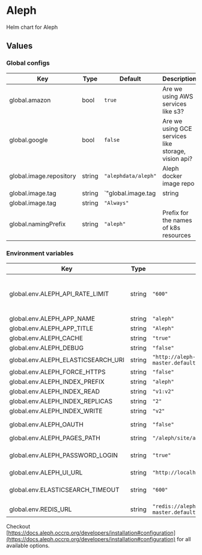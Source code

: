 # Aleph

Helm chart for Aleph

## Values

### Global configs

| Key | Type | Default | Description |
|-----|------|---------|-------------|
| global.amazon | bool | `true` | Are we using AWS services like s3? |
| global.google | bool | `false` | Are we using GCE services like storage, vision api? |
| global.image.repository | string | `"alephdata/aleph"` | Aleph docker image repo |
| global.image.tag | string | `"global.image.tag | string | `"4.0.0-rc59"`"` | Aleph docker image tag |
| global.image.tag | string | `"Always"` |  |
| global.namingPrefix | string | `"aleph"` | Prefix for the names of k8s resources |

### Environment variables

| Key | Type | Default | Description |
|-----|------|---------|-------------|
| global.env.ALEPH_API_RATE_LIMIT | string | `"600"` | API rate limiting (req/min for anonymous users) |
| global.env.ALEPH_APP_NAME | string | `"aleph"` | App name |
| global.env.ALEPH_APP_TITLE | string | `"Aleph"` | App title |
| global.env.ALEPH_CACHE | string | `"true"` |  |
| global.env.ALEPH_DEBUG | string | `"false"` |  |
| global.env.ALEPH_ELASTICSEARCH_URI | string | `"http://aleph-index-master.default.svc.cluster.local:9200"` |  |
| global.env.ALEPH_FORCE_HTTPS | string | `"false"` |  |
| global.env.ALEPH_INDEX_PREFIX | string | `"aleph"` |  |
| global.env.ALEPH_INDEX_READ | string | `"v1:v2"` |  |
| global.env.ALEPH_INDEX_REPLICAS | string | `"2"` |  |
| global.env.ALEPH_INDEX_WRITE | string | `"v2"` |  |
| global.env.ALEPH_OAUTH | string | `"false"` | Enable OAuth login? |
| global.env.ALEPH_PAGES_PATH | string | `"/aleph/site/aleph.occrp.org/pages"` |  |
| global.env.ALEPH_PASSWORD_LOGIN | string | `"true"` | Enable password login? |
| global.env.ALEPH_UI_URL | string | `"http://localhost"` |  |
| global.env.ELASTICSEARCH_TIMEOUT | string | `"600"` | Default elasticsearch timeout |
| global.env.REDIS_URL | string | `"redis://aleph-redis-master.default.svc.cluster.local:6379/0"` | Redis url |

Checkout [https://docs.aleph.occrp.org/developers/installation#configuration](https://docs.aleph.occrp.org/developers/installation#configuration) for all available options.

